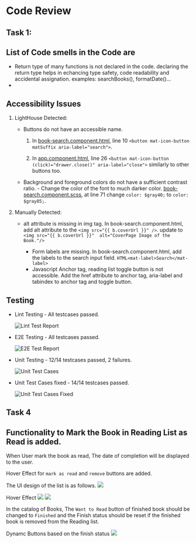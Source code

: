 # Code Review 


## Task 1:

  ## List of Code smells in the Code are
  * Return type of many functions is not declared in the code. declaring the return type helps in echancing type safety, code readability and accidental assignation. 
        examples: searchBooks(), formatDate()...
  * 
    
  ## Accessibility Issues
  1. LightHouse Detected:
     * Buttons do not have an accessible name.
       1. In [book-search.component.html](./libs/books/feature/src/lib/book-search/book-search.component.html), line 10
         `<button mat-icon-button matSuffix aria-label="search">`.
       
       2. In [app.component.html](./apps/okreads/browser/src/app/app.component.html), line 26
            `<button mat-icon-button (click)="drawer.close()" aria-label="close">`
            similarly to other buttons too.

     * Background and foreground colors do not have a sufficient contrast ratio.
            - Change the color of the font to much darker color.
            [book-search.component.scss](./libs/books/feature/src/lib/book-search/book-search.component.scss), at line 71 change `color: $gray40;` to `color: $gray85;`.
    
  2. Manually Detected:
      * alt attribute is missing in img tag.
            In book-search.component.html, add alt attribute to the `<img src="{{ b.coverUrl }}" />`. 
            update to `<img src="{{ b.coverUrl }}"  alt="CoverPage Image of the Book."/>`

        * Form labels are missing.
            In book-search.component.html, add the labels to the search input field.
            `HTML<mat-label>Search</mat-label>`
        * Javascript Anchor tag, reading list toggle button is not accessible. 
            Add the href attribute to anchor tag, aria-label and tabindex to anchor tag and toggle button.

## Testing
* Lint Testing - All testcases passed.
  
  ![Lint Test Report](./screencapture-Lint_Test_Report.png)
  
* E2E Testing - All testcases passed.
  
  ![E2E Test Report](./screencapture-E2E_Test_Report.png)
  
* Unit Testing - 12/14 testcases passed, 2 failures.
  
  ![Unit Test Cases](./screencapture-Unit_Test_Report.png)
  
* Unit Test Cases fixed - 14/14 testcases passed.
  
  ![Unit Test Cases Fixed](./screencapture-Unit_Test_Fix.png)




## Task 4
  ## Functionality to Mark the Book in Reading List as Read is added.

  When User mark the book as read, The date of completion will be displayed to the user. 

  Hover Effect for `mark as read` and `remove` buttons are added.

  The UI design of the list is as follows.
  ![](./screencapture-Mark_as_Read_UI.png)

  Hover Effect 
  ![](./screencapture-Mark_as_Read_Hover_Mark.png)
  ![](./screencapture-Mark_as_Read_Hover_Remove.png)
  
  In the catalog of Books, The `Want to Read` button of finished book should be changed to `Finished` and the Finish status should be reset if the finished book is removed from the Reading list.

  Dynamc Buttons based on the finish status
  ![](./screencapture-Mark_As_Read_Dynamic_Buttons.png)